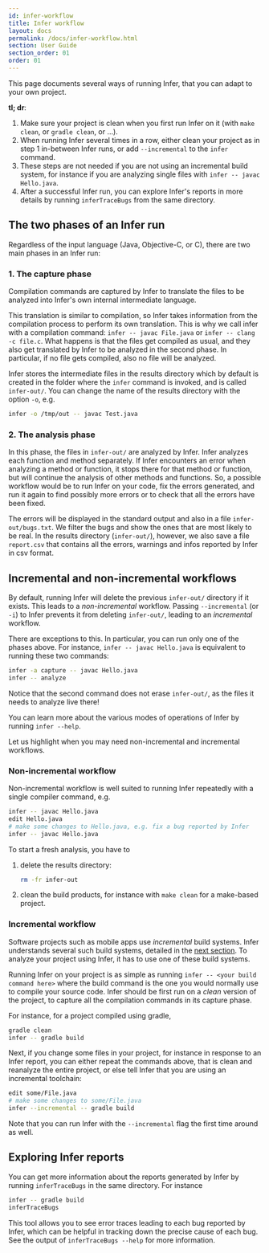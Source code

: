 ```yaml
---
id: infer-workflow
title: Infer workflow
layout: docs
permalink: /docs/infer-workflow.html
section: User Guide
section_order: 01
order: 01
---
```


This page documents several ways of running Infer, that you can adapt
to your own project.

**tl; dr**:

1. Make sure your project is clean when you first run Infer on it
  (with `make clean`, or `gradle clean`, or ...).
2. When running Infer several times in a row, either clean your
  project as in step 1 in-between Infer runs, or add `--incremental`
  to the `infer` command.
3. These steps are not needed if you are not using an incremental
  build system, for instance if you are analyzing single files with
  `infer -- javac Hello.java`.
4. After a successful Infer run, you can explore Infer's reports in
  more details by running `inferTraceBugs` from the same directory.

## The two phases of an Infer run

Regardless of the input language (Java, Objective-C, or C), there are
two main phases in an Infer run:

### 1. The capture phase

Compilation commands are captured by Infer to translate the files to
be analyzed into Infer's own internal intermediate language.

This translation is similar to compilation, so Infer takes information
from the compilation process to perform its own translation. This is
why we call infer with a compilation command: `infer -- javac
File.java` or `infer -- clang -c file.c`. What happens is that the
files get compiled as usual, and they also get translated by Infer to
be analyzed in the second phase. In particular, if no file gets
compiled, also no file will be analyzed.

Infer stores the intermediate files in the results directory which by
default is created in the folder where the `infer` command is invoked,
and is called `infer-out/`.  You can change the name of the results
directory with the option `-o`, e.g.

```bash
infer -o /tmp/out -- javac Test.java
```

### 2. The analysis phase

In this phase, the files in `infer-out/` are analyzed by Infer.  Infer
analyzes each function and method separately. If Infer encounters an
error when analyzing a method or function, it stops there for that
method or function, but will continue the analysis of other methods
and functions. So, a possible workflow would be to run Infer on your
code, fix the errors generated, and run it again to find possibly more
errors or to check that all the errors have been fixed.

The errors will be displayed in the standard output and also in a file
`infer-out/bugs.txt`. We filter the bugs and show the ones that are
most likely to be real. In the results directory (`infer-out/`),
however, we also save a file `report.csv` that contains all the
errors, warnings and infos reported by Infer in csv format.


## Incremental and non-incremental workflows

By default, running Infer will delete the previous `infer-out/`
directory if it exists. This leads to a *non-incremental*
workflow. Passing `--incremental` (or `-i`) to Infer prevents it from
deleting `infer-out/`, leading to an *incremental* workflow.

There are exceptions to this. In particular, you can run only one of
the phases above. For instance, `infer -- javac Hello.java` is
equivalent to running these two commands:

```bash
infer -a capture -- javac Hello.java
infer -- analyze
```

Notice that the second command does not erase `infer-out/`, as the
files it needs to analyze live there!

You can learn more about the various modes of operations of Infer by
running `infer --help`.

Let us highlight when you may need non-incremental and incremental
workflows.


### Non-incremental workflow

Non-incremental workflow is well suited to running Infer repeatedly
with a single compiler command, e.g.

```bash
infer -- javac Hello.java
edit Hello.java
# make some changes to Hello.java, e.g. fix a bug reported by Infer
infer -- javac Hello.java
```

To start a fresh analysis, you have to

1. delete the results directory:

    ```bash
    rm -fr infer-out
    ```

2. clean the build products, for instance with `make clean` for a make-based project.


### Incremental workflow

Software projects such as mobile apps use *incremental* build systems.
Infer understands several such build systems, detailed in the [next
section](docs/analyzing-apps-or-projects.html). To analyze your
project using Infer, it has to use one of these build systems.

Running Infer on your project is as simple as running `infer -- <your
build command here>` where the build command is the one you would
normally use to compile your source code. Infer should be first run on
a *clean* version of the project, to capture all the compilation
commands in its capture phase.

For instance, for a project compiled using gradle,

```bash
gradle clean
infer -- gradle build
```

Next, if you change some files in your project, for instance in
response to an Infer report, you can either repeat the commands above,
that is clean and reanalyze the entire project, or else tell Infer
that you are using an incremental toolchain:

```bash
edit some/File.java
# make some changes to some/File.java
infer --incremental -- gradle build
```

Note that you can run Infer with the `--incremental` flag the first
time around as well.


## Exploring Infer reports

You can get more information about the reports generated by Infer by
running `inferTraceBugs` in the same directory. For instance

```bash
infer -- gradle build
inferTraceBugs
```

This tool allows you to see error traces leading to each bug reported
by Infer, which can be helpful in tracking down the precise cause of
each bug. See the output of `inferTraceBugs --help` for more
information.
